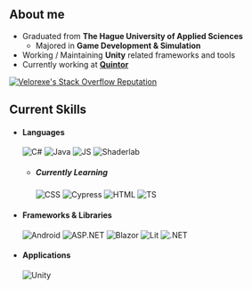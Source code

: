 <div>

<h2>About me</h2>
    
- Graduated from **The Hague University of Applied Sciences**
    * Majored in **Game Development & Simulation**
- Working / Maintaining **Unity** related frameworks and tools
- Currently working at [**Quintor**](https://quintor.nl/)

[![Velorexe's Stack Overflow Reputation](https://img.shields.io/stackexchange/stackoverflow/r/8670722?color=orange&label=Velorexe%20(8670722)&logo=stackoverflow&style=for-the-badge)](https://stackoverflow.com/users/8670722 "Velorexe's Stack Overflow Reputation")
  
<h2>Current Skills</h2>
  
- <h4> Languages </h4>
    <img src = "https://img.shields.io/badge/c%23-%23239120.svg?style=for-the-badge&logo=c-sharp&logoColor=white" alt = "C#" />
    <img src = "https://img.shields.io/badge/java-%23ED8B00.svg?style=for-the-badge&logo=java&logoColor=white" alt = "Java" />
    <img src = "https://img.shields.io/badge/JavaScript-323330?style=for-the-badge&logo=javascript&logoColor=F7DF1E" alt = "JS" />
    <img src = "https://img.shields.io/badge/Shaderlab-%2320232a.svg?style=for-the-badge&logoColor=white" alt = "Shaderlab" />
  
    - <h5> Currently Learning </h5>
        <img src = "https://img.shields.io/badge/CSS3-1572B6?style=for-the-badge&logo=css3&logoColor=white" alt = "CSS" />
        <img src = "https://img.shields.io/badge/-cypress-%23E5E5E5?style=for-the-badge&logo=cypress&logoColor=058a5e" alt = "Cypress" />
        <img src = "https://img.shields.io/badge/HTML5-E34F26?style=for-the-badge&logo=html5&logoColor=white" alt = "HTML" />
        <img src = "https://img.shields.io/badge/TypeScript-007ACC?style=for-the-badge&logo=typescript&logoColor=white" alt = "TS" />
  
- <h4> Frameworks & Libraries </h4>
    <img src = "https://img.shields.io/badge/Android-3DDC84?style=for-the-badge&logo=android&logoColor=white" alt = "Android" />
    <img src = "https://img.shields.io/badge/asp.net-%2320232a.svg?style=for-the-badge&logo=.net&logoColor=white" alt = "ASP.NET" />
    <img src = "https://img.shields.io/badge/blazor-%235C2D91.svg?style=for-the-badge&logo=blazor&logoColor=white" alt = "Blazor" />
    <img src = "https://img.shields.io/badge/lit-/v1?style=for-the-badge&message=Lit&color=324FFF&logo=Lit&logoColor=white" alt = "Lit" />
    <img src = "https://img.shields.io/badge/.NET-5C2D91?style=for-the-badge&logo=.net&logoColor=white" alt = ".NET" />
- <h4> Applications </h4>
    <img src = "https://img.shields.io/badge/unity-%23000000.svg?style=for-the-badge&logo=unity&logoColor=white" alt = "Unity" />
</div>
